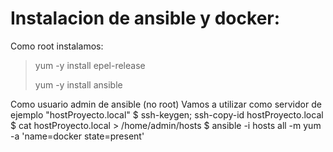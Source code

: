# Instalacion de ansible y docker: 

Como root instalamos: 
>yum -y install epel-release
>
>yum -y install ansible

Como usuario admin de ansible (no root)
Vamos a utilizar como servidor de ejemplo "hostProyecto.local"
$ ssh-keygen; ssh-copy-id hostProyecto.local
$ cat hostProyecto.local > /home/admin/hosts
$ ansible -i hosts all -m yum -a 'name=docker state=present'
